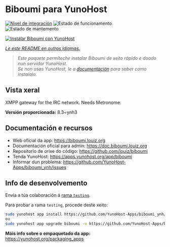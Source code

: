 <!--
NOTA: Este README foi creado automáticamente por <https://github.com/YunoHost/apps/tree/master/tools/readme_generator>
NON debe editarse manualmente.
-->

# Biboumi para YunoHost

[![Nivel de integración](https://dash.yunohost.org/integration/biboumi.svg)](https://ci-apps.yunohost.org/ci/apps/biboumi/) ![Estado de funcionamento](https://ci-apps.yunohost.org/ci/badges/biboumi.status.svg) ![Estado de mantemento](https://ci-apps.yunohost.org/ci/badges/biboumi.maintain.svg)

[![Instalar Biboumi con YunoHost](https://install-app.yunohost.org/install-with-yunohost.svg)](https://install-app.yunohost.org/?app=biboumi)

*[Le este README en outros idiomas.](./ALL_README.md)*

> *Este paquete permíteche instalar Biboumi de xeito rápido e doado nun servidor YunoHost.*  
> *Se non usas YunoHost, le a [documentación](https://yunohost.org/install) para saber como instalalo.*

## Vista xeral

XMPP gateway for the IRC network. Needs Metronome.


**Versión proporcionada:** 8.3~ynh3
## Documentación e recursos

- Web oficial da app: <https://biboumi.louiz.org>
- Documentación oficial para admin: <https://doc.biboumi.louiz.org>
- Repositorio de orixe do código: <https://github.com/louiz/biboumi>
- Tenda YunoHost: <https://apps.yunohost.org/app/biboumi>
- Informar dun problema: <https://github.com/YunoHost-Apps/biboumi_ynh/issues>

## Info de desenvolvemento

Envía a túa colaboración á [rama `testing`](https://github.com/YunoHost-Apps/biboumi_ynh/tree/testing).

Para probar a rama `testing`, procede deste xeito:

```bash
sudo yunohost app install https://github.com/YunoHost-Apps/biboumi_ynh/tree/testing --debug
ou
sudo yunohost app upgrade biboumi -u https://github.com/YunoHost-Apps/biboumi_ynh/tree/testing --debug
```

**Máis info sobre o empaquetado da app:** <https://yunohost.org/packaging_apps>
